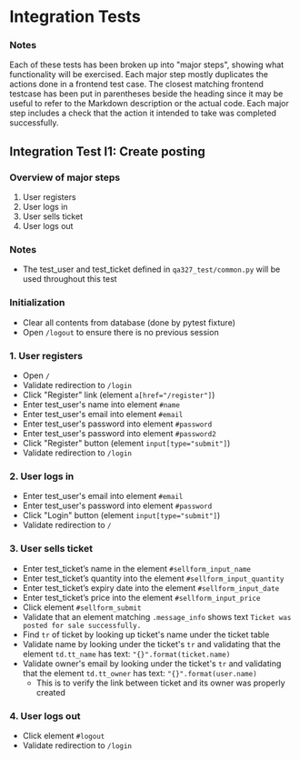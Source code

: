 # Integration Tests
### Notes
Each of these tests has been broken up into "major steps", showing what functionality will be exercised. Each major step mostly duplicates the actions done in a frontend test case. The closest matching frontend testcase has been put in parentheses beside the heading since it may be useful to refer to the Markdown description or the actual code. Each major step includes a check that the action it intended to take was completed successfully.
## Integration Test I1: Create posting
### Overview of major steps
1. User registers
2. User logs in
3. User sells ticket
4. User logs out
### Notes
- The test_user and test_ticket defined in `qa327_test/common.py` will be used throughout this test
### Initialization
- Clear all contents from database (done by pytest fixture)
- Open `/logout` to ensure there is no previous session
### 1. User registers
- Open `/`
- Validate redirection to `/login`
- Click "Register" link (element `a[href="/register"]`)
- Enter test_user's name into element `#name`
- Enter test_user's email into element `#email`
- Enter test_user's password into element `#password`
- Enter test_user's password into element `#password2`
- Click "Register" button (element `input[type="submit"]`)
- Validate redirection to `/login`
### 2. User logs in
- Enter test_user's email into element `#email`
- Enter test_user's password into element `#password`
- Click "Login" button (element `input[type="submit"]`)
- Validate redirection to `/`
### 3. User sells ticket
- Enter test_ticket’s name in the element `#sellform_input_name`
- Enter test_ticket’s quantity into the element `#sellform_input_quantity`
- Enter test_ticket’s expiry date into the element `#sellform_input_date`
- Enter test_ticket’s price into the element `#sellform_input_price`
- Click element `#sellform_submit`
- Validate that an element matching `.message_info` shows text `Ticket was posted for sale successfully.`
- Find `tr` of ticket by looking up ticket's name under the ticket table
- Validate name by looking under the ticket's `tr` and validating that the element `td.tt_name` has text: `"{}".format(ticket.name)`
- Validate owner's email by looking under the ticket's `tr` and validating that the element `td.tt_owner` has text: `"{}".format(user.name)`
    - This is to verify the link between ticket and its owner was properly created
### 4. User logs out
- Click element `#logout`
- Validate redirection to `/login`
